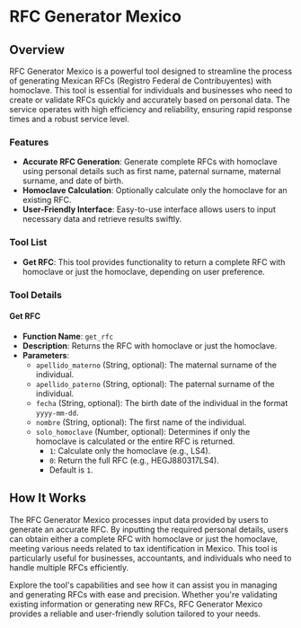 # RFC Generator Mexico

## Overview

RFC Generator Mexico is a powerful tool designed to streamline the process of generating Mexican RFCs (Registro Federal de Contribuyentes) with homoclave. This tool is essential for individuals and businesses who need to create or validate RFCs quickly and accurately based on personal data. The service operates with high efficiency and reliability, ensuring rapid response times and a robust service level.

### Features

- **Accurate RFC Generation**: Generate complete RFCs with homoclave using personal details such as first name, paternal surname, maternal surname, and date of birth.
- **Homoclave Calculation**: Optionally calculate only the homoclave for an existing RFC.
- **User-Friendly Interface**: Easy-to-use interface allows users to input necessary data and retrieve results swiftly.

### Tool List

- **Get RFC**: This tool provides functionality to return a complete RFC with homoclave or just the homoclave, depending on user preference.

### Tool Details

#### Get RFC

- **Function Name**: `get_rfc`
- **Description**: Returns the RFC with homoclave or just the homoclave.
- **Parameters**:
  - `apellido_materno` (String, optional): The maternal surname of the individual.
  - `apellido_paterno` (String, optional): The paternal surname of the individual.
  - `fecha` (String, optional): The birth date of the individual in the format `yyyy-mm-dd`.
  - `nombre` (String, optional): The first name of the individual.
  - `solo_homoclave` (Number, optional): Determines if only the homoclave is calculated or the entire RFC is returned.   
    - `1`: Calculate only the homoclave (e.g., LS4).
    - `0`: Return the full RFC (e.g., HEGJ880317LS4).  
    - Default is `1`.

## How It Works

The RFC Generator Mexico processes input data provided by users to generate an accurate RFC. By inputting the required personal details, users can obtain either a complete RFC with homoclave or just the homoclave, meeting various needs related to tax identification in Mexico. This tool is particularly useful for businesses, accountants, and individuals who need to handle multiple RFCs efficiently.

Explore the tool's capabilities and see how it can assist you in managing and generating RFCs with ease and precision. Whether you're validating existing information or generating new RFCs, RFC Generator Mexico provides a reliable and user-friendly solution tailored to your needs.